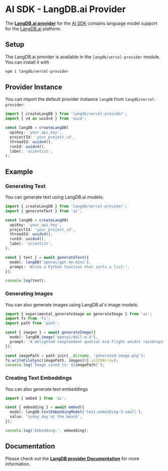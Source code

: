 # AI SDK - LangDB.ai Provider

The **[LangDB.ai provider](https://sdk.vercel.ai/providers/ai-sdk-providers/langdb)** for the [AI SDK](https://sdk.vercel.ai/docs) contains language model support for the [LangDB.ai](https://langdb.ai) platform.

## Setup

The LangDB.ai provider is available in the `langdb/vercel-provider` module. You can install it with

```bash
npm i langdb/vercel-provider
```

## Provider Instance

You can import the default provider instance `langDB` from `langdb/vercel-provider`:

```ts
import { createLangDB } from 'langdb/vercel-provider';
import { v4 as uuidv4 } from 'uuid';

const langDB = createLangDB(
  apiKey: 'your_api_key',
  projectId: 'your_project_id',
  threadId: uuidv4(),
  runId: uuidv4(),
  label: 'scientist',
);

```

## Example

### Generating Text

You can generate text using LangDB.ai models:

```ts
import { createLangDB } from 'langdb/vercel-provider';
import { generateText } from 'ai';

const langDB = createLangDB(
  apiKey: 'your_api_key',
  projectId: 'your_project_id',
  threadId: uuidv4(),
  runId: uuidv4(),
  label: 'scientist',
);

const { text } = await generateText({
  model: langDB('openai/gpt-4o-mini'),
  prompt: 'Write a Python function that sorts a list:',
});

console.log(text);
```

### Generating Images

You can also generate images using LangDB.ai's image models:

```ts
import { experimental_generateImage as generateImage } from 'ai';
import fs from 'fs';
import path from 'path';

const { images } = await generateImage({
  model: langDB.image('openai/dall-e-3'),
  prompt: 'A delighted resplendent quetzal mid-flight amidst raindrops',
});

const imagePath = path.join(__dirname, 'generated-image.png');
fs.writeFileSync(imagePath, images[0].uint8Array);
console.log(`Image saved to: ${imagePath}`);
```

### Creating Text Embeddings

You can also generate text embeddings

```ts
import { embed } from 'ai';

const { embedding } = await embed({
  model: langDB.textEmbeddingModel('text-embedding-3-small'),
  value: 'sunny day at the beach',
});

console.log('Embedding:', embedding);
```

## Documentation

Please check out the **[LangDB provider Documentation](https://docs.langdb.ai/guides/vercel-ai-sdk)** for more information.
